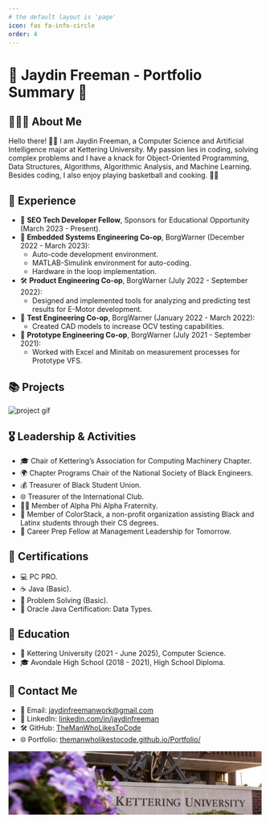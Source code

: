 ```yaml
---
# the default layout is 'page'
icon: fas fa-info-circle
order: 4
---
```


# 🚀 Jaydin Freeman - Portfolio Summary 🚀

## 👨🏾‍💻 About Me
Hello there! 👋🏾 I am Jaydin Freeman, a Computer Science and Artificial Intelligence major at Kettering University. My passion lies in coding, solving complex problems and I have a knack for Object-Oriented Programming, Data Structures, Algorithms, Algorithmic Analysis, and Machine Learning. Besides coding, I also enjoy playing basketball and cooking. 🏀🍳

## 💼 Experience
- 🌟 **SEO Tech Developer Fellow**, Sponsors for Educational Opportunity (March 2023 - Present).
- 🔧 **Embedded Systems Engineering Co-op**, BorgWarner (December 2022 - March 2023): 
  - Auto-code development environment.
  - MATLAB-Simulink environment for auto-coding.
  - Hardware in the loop implementation.
- 🛠️ **Product Engineering Co-op**, BorgWarner (July 2022 - September 2022): 
  - Designed and implemented tools for analyzing and predicting test results for E-Motor development.
- 📐 **Test Engineering Co-op**, BorgWarner (January 2022 - March 2022): 
  - Created CAD models to increase OCV testing capabilities.
- 🚀 **Prototype Engineering Co-op**, BorgWarner (July 2021 - September 2021):
  - Worked with Excel and Minitab on measurement processes for Prototype VFS.

## 📚 Projects
  ![project gif](https://media.giphy.com/media/3ohfFfWcBfxW5Tm0Ra/giphy.gif)


## 🎖️ Leadership & Activities
- 🎓 Chair of Kettering’s Association for Computing Machinery Chapter.
- 🌍 Chapter Programs Chair of the National Society of Black Engineers.
- 💰 Treasurer of Black Student Union.
- 🌐 Treasurer of the International Club.
- 🤝🏾 Member of Alpha Phi Alpha Fraternity.
- 🎨 Member of ColorStack, a non-profit organization assisting Black and Latinx students through their CS degrees.
- 🚀 Career Prep Fellow at Management Leadership for Tomorrow.

## 📜 Certifications
- 💻 PC PRO.
- ☕ Java (Basic).
- 🧩 Problem Solving (Basic).
- 📘 Oracle Java Certification: Data Types.

## 📖 Education
- 🏫 Kettering University (2021 - June 2025), Computer Science.
- 🎓 Avondale High School (2018 - 2021), High School Diploma.

## 📧 Contact Me
- 📩 Email: [jaydinfreemanwork@gmail.com](mailto:jaydinfreemanwork@gmail.com)
- 💼 LinkedIn: [linkedin.com/in/jaydinfreeman](https://www.linkedin.com/in/jaydinfreeman)
- 🛠️ GitHub: [TheManWhoLikesToCode](https://github.com/TheManWhoLikesToCode)
- 🌐 Portfolio: [themanwholikestocode.github.io/Portfolio/](https://themanwholikestocode.github.io/Portfolio/)

![Banner](/support/Banner.png)
